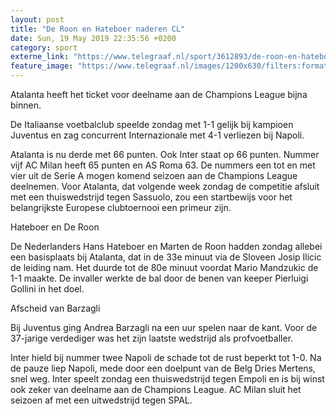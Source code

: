 ```yaml
---
layout: post
title: "De Roon en Hateboer naderen CL"
date: Sun, 19 May 2019 22:35:56 +0200
category: sport
externe_link: "https://www.telegraaf.nl/sport/3612893/de-roon-en-hateboer-naderen-cl"
feature_image: "https://www.telegraaf.nl/images/1200x630/filters:format(jpeg):quality(80)/cdn-kiosk-api.telegraaf.nl/cf0168b4-7ac0-11e9-8eb3-02c309bc01c1.jpg"
---
```


<p class="intro">Atalanta heeft het ticket voor deelname aan de Champions League bijna binnen.</p> <p>De Italiaanse voetbalclub speelde zondag met 1-1 gelijk bij kampioen Juventus en zag concurrent Internazionale met 4-1 verliezen bij Napoli.</p><p>Atalanta is nu derde met 66 punten. Ook Inter staat op 66 punten. Nummer vijf AC Milan heeft 65 punten en AS Roma 63. De nummers een tot en met vier uit de Serie A mogen komend seizoen aan de Champions League deelnemen. Voor Atalanta, dat volgende week zondag de competitie afsluit met een thuiswedstrijd tegen Sassuolo, zou een startbewijs voor het belangrijkste Europese clubtoernooi een primeur zijn.</p><p>Hateboer en De Roon</p><p>De Nederlanders Hans Hateboer en Marten de Roon hadden zondag allebei een basisplaats bij Atalanta, dat in de 33e minuut via de Sloveen Josip Ilicic de leiding nam. Het duurde tot de 80e minuut voordat Mario Mandzukic de 1-1 maakte. De invaller werkte de bal door de benen van keeper Pierluigi Gollini in het doel.</p><p>Afscheid van Barzagli</p><p>Bij Juventus ging Andrea Barzagli na een uur spelen naar de kant. Voor de 37-jarige verdediger was het zijn laatste wedstrijd als profvoetballer.</p><p>Inter hield bij nummer twee Napoli de schade tot de rust beperkt tot 1-0. Na de pauze liep Napoli, mede door een doelpunt van de Belg Dries Mertens, snel weg. Inter speelt zondag een thuiswedstrijd tegen Empoli en is bij winst ook zeker van deelname aan de Champions League. AC Milan sluit het seizoen af met een uitwedstrijd tegen SPAL.</p>
